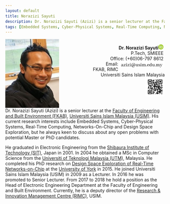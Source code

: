 ```yaml
---
layout: default
title: Norazizi Sayuti
description: Dr. Norazizi Sayuti (Azizi) is a senior lecturer at the Faculty of Engineering and Built Environment, Universiti Sains Islam Malaysia (USIM). His current research interests include Embedded Systems, Cyber-Physical Systems, Real-Time Computing, Networks-On-Chip, Design Space Exploration.
tags: [Embedded Systems, Cyber-Physical Systems, Real-Time Computing, Networks-On-Chip, Design Space Exploration]
---
```


<div>
    <dl>
        <dt><img src="images/me.jpg" width="170" align="left"></dt>
        <dd> 
			<div style="white-space: pre-wrap; text-align: right">
			<b>Dr. Norazizi Sayuti</b><a href="https://orcid.org/0000-0002-1926-8491"><img src="images/orcid.gif"></a><span id='badgeCont337311' style='width:19px'><script src='https://labs.researcherid.com/mashlets?el=badgeCont337311&mashlet=badge&showTitle=false&className=a&rid=A-6673-2019&size=small'></script></span> &#10;P.Tech, SMIEEE &#10;Office: (+60)06-797 8612 &#10;Email:<img src="images/email.jpg" align="right"> &#10;FKAB, RIMC &#10;Universiti Sains Islam Malaysia
			<img src="images/vcard.png" width="60" align="right">
			</div>
		</dd>
    </dl>     	
</div>

<p style="clear: both;"></p>
			
Dr. Norazizi Sayuti (Azizi) is a senior lecturer at the [Faculty of Engineering and Built Environment (FKAB)](https://fkab.usim.edu.my), [Universiti Sains Islam Malaysia (USIM)](https://usim.edu.my). His current research interests include Embedded Systems, Cyber-Physical Systems, Real-Time Computing, Networks-On-Chip and Design Space Exploration, but he always keen to discuss about any open problems with potential Master or PhD candidates.

He graduated in Electronic Engineering from the [Shibaura Institute of Technology (SIT)](https://www.shibaura-it.ac.jp/en), Japan in 2001. In 2004 he obtained a MSc in Computer Science from the [Universiti of Teknologi Malaysia (UTM)](https://kl.utm.my/), Malaysia. He completed his PhD research on [Design Space Exploration of Real-Time Networks-on-Chip](https://etheses.whiterose.ac.uk/8963/) at the [University of York](https://york.ac.uk) in 2015. He joined Universiti Sains Islam Malaysia (USIM) in 2009 as a Lecturer. In 2016 he was promoted to Senior Lecturer. From 2017 to 2018 he hold a position as the Head of Electronic Engineering Department at the Faculty of Engineering and Built Environment. Currently, he is a deputy director of the [Research & Innovation Management Centre (RIMC)](https://pppi.usim.edu.my/), USIM.
